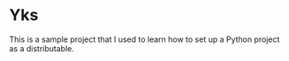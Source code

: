 # Yks

This is a sample project that I used to learn how to set up a Python project as a distributable.
